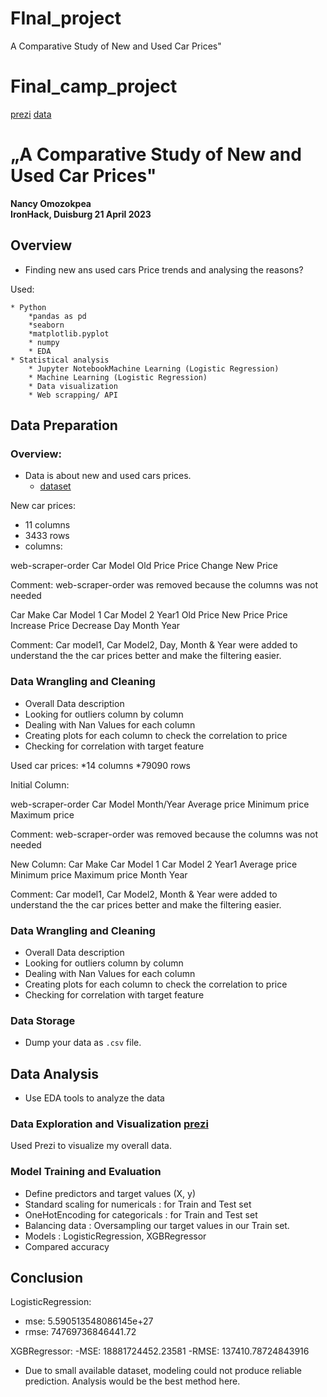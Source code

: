 # FInal_project
 A Comparative Study of New and Used Car Prices"
# Final_camp_project
[prezi](https://prezi.com/p/oxl9thc73tuw/?present=1)
[data](https://www.kaggle.com/datasets/muhammedzidan/car-prices-market)


# „A Comparative Study of New and Used Car Prices"
**Nancy Omozokpea**  
**IronHack, Duisburg 21 April 2023**

## Overview

* Finding new ans used cars Price trends and analysing the reasons?  

Used:

	* Python
        *pandas as pd
        *seaborn 
        *matplotlib.pyplot 
        * numpy 
        * EDA
	* Statistical analysis
        * Jupyter NotebookMachine Learning (Logistic Regression)
        * Machine Learning (Logistic Regression)
        * Data visualization
        * Web scrapping/ API


	
  
 ## Data Preparation

 ### Overview: 
 * Data is about new and used cars prices.
	* [dataset](https://www.kaggle.com/datasets/muhammedzidan/car-prices-market)
  
New car prices:
* 11 columns 
* 3433 rows 
* columns: 

web-scraper-order	Car Model	Old Price	Price Change	New Price

Comment:
web-scraper-order was removed because  the columns was not needed



Car Make	Car Model 1	Car Model 2	Year1	Old Price	New Price	Price Increase	Price Decrease	Day	Month	Year

Comment:
Car model1, Car Model2, Day, Month & Year were added to understand the the car prices better and make the filtering easier.

### Data Wrangling and Cleaning
  
- Overall Data description
- Looking for outliers column by column 
- Dealing with Nan Values for each column
- Creating plots for each column to check the correlation to price
- Checking for correlation with target feature



Used car prices:
*14 columns
*79090 rows 

 Initial Column: 

web-scraper-order	Car Model	Month/Year	Average price	Minimum price	Maximum price

 Comment:
web-scraper-order was removed because  the columns was not needed



New Column:
Car Make	Car Model 1	 Car Model 2	Year1	Average price	Minimum price	Maximum price	Month	Year


Comment:
Car model1, Car Model2, Month & Year were added to understand the the car prices better and make the filtering easier.

### Data Wrangling and Cleaning
  
- Overall Data description
- Looking for outliers column by column 
- Dealing with Nan Values for each column
- Creating plots for each column to check the correlation to price
- Checking for correlation with target feature


### Data Storage

* Dump your data as `.csv` file. 

## Data Analysis
* Use EDA tools  to analyze the data


### Data Exploration and Visualization [prezi](https://prezi.com/p/oxl9thc73tuw/?present=1)
Used Prezi to visualize my overall data.

### Model Training and Evaluation
- Define predictors and target values (X, y)
- Standard scaling for numericals : for Train and Test set
- OneHotEncoding for categoricals : for Train and Test set
- Balancing data : Oversampling our target values in our Train set. 
- Models : LogisticRegression, XGBRegressor
- Compared accuracy 


## Conclusion
LogisticRegression:
- mse: 5.590513548086145e+27
- rmse: 74769736846441.72

XGBRegressor:
-MSE:  18881724452.23581
-RMSE:  137410.78724843916

- Due to small available dataset, modeling could not produce reliable prediction.  Analysis would be the best method here. 

